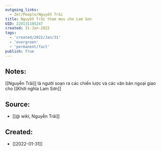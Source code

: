 ```yaml
---
outgoing_links:
  - Zet/People/Nguyễn Trãi
title: Nguyễn Trãi tham mưu cho Lam Sơn
UID: 220131105247
created: 31-Jan-2022
tags:
  - 'created/2022/Jan/31'
  - 'evergreen'
  - 'permanent/fact'
publish: True
---
```

## Notes:
[[Nguyễn Trãi]] là người soạn ra các chiến lược và các văn bản ngoại giao cho [[Khởi nghĩa Lam Sơn]]

## Source:
- [[@ wiki, Nguyễn Trãi]]


## Created:
- [[2022-01-31]]
